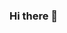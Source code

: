 ### Hi there 👋

<!--
Eu sou o Geovane Silva, sou um programador Front End, atualmente estou aprendendo a criando projetos com:
- HTML
- CSS E iniciando o aprendizado de Java Script e React✨ _special_ ✨ repository because its `README.md` (this file) appears on your GitHub profile.

Here are some ideas to get you started:

- 🔭 I’m currently working on ...
- 🌱 I’m currently learning ...
- 👯 I’m looking to collaborate on ...
- 🤔 I’m looking for help with ...
- 💬 Ask me about ...
- 📫 How to reach me: ...
- 😄 Pronouns: ...
- ⚡ Fun fact: ...
-->
